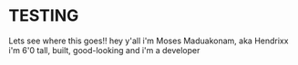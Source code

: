 # TESTING
Lets see where this goes!!
hey y'all  i'm Moses Maduakonam, aka Hendrixx
i'm 6'0 tall, built, good-looking and i'm a developer
